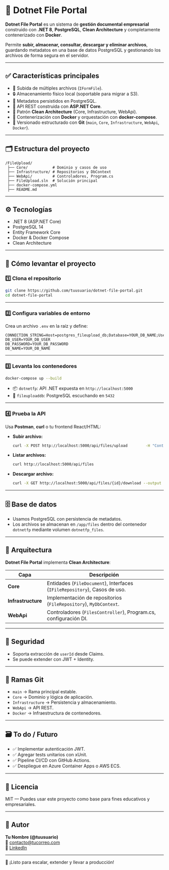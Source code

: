 # 📁 Dotnet File Portal

**Dotnet File Portal** es un sistema de **gestión documental empresarial** construido con **.NET 8**, **PostgreSQL**, **Clean Architecture** y completamente contenerizado con **Docker**.

Permite **subir, almacenar, consultar, descargar y eliminar archivos**, guardando metadatos en una base de datos PostgreSQL y gestionando los archivos de forma segura en el servidor.

---

## ✅ **Características principales**

- 📂 Subida de múltiples archivos (`IFormFile`).
- 🔒 Almacenamiento físico local (soportable para migrar a S3).
- 📄 Metadatos persistidos en PostgreSQL.
- 🔗 API REST construida con **ASP.NET Core**.
- 🧱 Patrón **Clean Architecture** (Core, Infrastructure, WebApi).
- 🐳 Contenerización con **Docker** y orquestación con **docker-compose**.
- 🔀 Versionado estructurado con **Git** (`main`, `Core`, `Infrastructure`, `WebApi`, `Docker`).

---

## 🗂️ **Estructura del proyecto**

```
/FileUpload/
 ├── Core/           # Dominio y casos de uso
 ├── Infrastructure/ # Repositorios y DbContext
 ├── WebApi/         # Controladores, Program.cs
 ├── FileUpload.sln  # Solución principal
 ├── docker-compose.yml
 ├── README.md
```

---

## ⚙️ **Tecnologías**

- .NET 8 (ASP.NET Core)
- PostgreSQL 14
- Entity Framework Core
- Docker & Docker Compose
- Clean Architecture

---

## 🚀 **Cómo levantar el proyecto**

### 1️⃣ Clona el repositorio

```bash
git clone https://github.com/tuusuario/dotnet-file-portal.git
cd dotnet-file-portal
```

---

### 2️⃣ Configura variables de entorno

Crea un archivo `.env` en la raíz y define:

```env
CONNECTION_STRING=Host=postgres_fileupload_db;Database=YOUR_DB_NAME;Username=YOUR_DB_USER;Password=YOUR_DB_PASSWORD
DB_USER=YOUR_DB_USER
DB_PASSWORD=YOUR_DB_PASSWORD
DB_NAME=YOUR_DB_NAME
```

---

### 3️⃣ Levanta los contenedores

```bash
docker-compose up --build
```

- 📦 `dotnetfp`: API .NET expuesta en `http://localhost:5000`
- 🐘 `fileuploaddb`: PostgreSQL escuchando en `5432`

---

### 4️⃣ Prueba la API

Usa **Postman**, **curl** o tu frontend React/HTML:

- **Subir archivo:**

  ```bash
  curl -X POST http://localhost:5000/api/files/upload        -H "Content-Type: multipart/form-data"        -F "files=@path/to/your/file.pdf"
  ```

- **Listar archivos:**

  ```bash
  curl http://localhost:5000/api/files
  ```

- **Descargar archivo:**

  ```bash
  curl -X GET http://localhost:5000/api/files/{id}/download --output archivo.pdf
  ```

---

## 🗄️ **Base de datos**

- Usamos PostgreSQL con persistencia de metadatos.
- Los archivos se almacenan en `/app/files` dentro del contenedor `dotnetfp` mediante volumen `dotnetfp_files`.

---

## 🧩 **Arquitectura**

**Dotnet File Portal** implementa **Clean Architecture**:

| Capa | Descripción |
|------|--------------|
| **Core** | Entidades (`FileDocument`), Interfaces (`IFileRepository`), Casos de uso. |
| **Infrastructure** | Implementación de repositorios (`FileRepository`), `MyDbContext`. |
| **WebApi** | Controladores (`FilesController`), Program.cs, configuración DI. |

---

## 🔐 **Seguridad**

- Soporta extracción de `userId` desde Claims.
- Se puede extender con JWT + Identity.

---

## 📌 **Ramas Git**

- `main` → Rama principal estable.
- `Core` → Dominio y lógica de aplicación.
- `Infrastructure` → Persistencia y almacenamiento.
- `WebApi` → API REST.
- `Docker` → Infraestructura de contenedores.

---

## 🗃️ **To do / Futuro**

- ✅ Implementar autenticación JWT.
- ✅ Agregar tests unitarios con xUnit.
- ✅ Pipeline CI/CD con GitHub Actions.
- ✅ Despliegue en Azure Container Apps o AWS ECS.

---

## 📝 **Licencia**

MIT — Puedes usar este proyecto como base para fines educativos y empresariales.

---

## 🙌 **Autor**

**Tu Nombre (@tuusuario)**  
📧 contacto@tucorreo.com  
🔗 [LinkedIn](https://linkedin.com/in/tuusuario)

---

🚀 ¡Listo para escalar, extender y llevar a producción!
